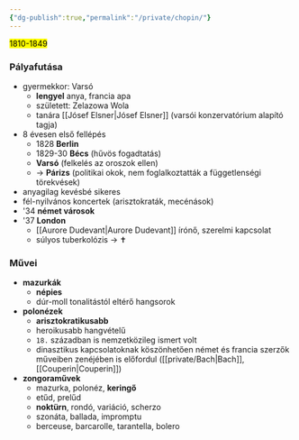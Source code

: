 ```yaml
---
{"dg-publish":true,"permalink":"/private/chopin/"}
---
```


<mark>1810-1849</mark>

### Pályafutása

- gyermekkor: Varsó
	- **lengyel** anya, francia apa
	- született: Zelazowa Wola
	- tanára [[Jósef Elsner\|Jósef Elsner]] (varsói konzervatórium alapító tagja)
- 8 évesen első fellépés
	- 1828 **Berlin**
	- 1829-30 **Bécs** (hűvös fogadtatás)
	- **Varsó** (felkelés az oroszok ellen)
	- -> **Párizs** (politikai okok, nem foglalkoztatták a függetlenségi törekvések)
- anyagilag kevésbé sikeres
- fél-nyilvános koncertek (arisztokraták, mecénások)
- '34 **német városok**
- '37 **London**
	- [[Aurore Dudevant\|Aurore Dudevant]] írónő, szerelmi kapcsolat
	- súlyos tuberkolózis -> ✝️

### Művei

- **mazurkák**
	- **népies**
	- dúr-moll tonalitástól eltérő hangsorok
- **polonézek**
	- **arisztokratikusabb**
	- heroikusabb hangvételű
	- `18.` században is nemzetközileg ismert volt
	- dinasztikus kapcsolatoknak köszönhetően német és francia szerzők műveiben zenéjében is előfordul ([[private/Bach\|Bach]], [[Couperin\|Couperin]])
- **zongoraművek**
	- mazurka, polonéz, **keringő**
	- etűd, prelűd
	- **noktürn**, rondó, variáció, scherzo
	- szonáta, ballada, impromptu
	- berceuse, barcarolle, tarantella, bolero
